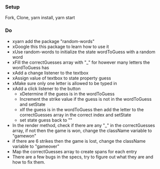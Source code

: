 ### Setup
Fork, Clone, yarn install, yarn start

### Do
* xyarn add the package "random-words"
* xGoogle this this package to learn how to use it
* xUse random-words to initialize the state wordToGuess with a random word
* xFill the correctGuesses array with "_" for however many letters the wordToGuess has
* xAdd a change listener to the textbox
* xAssign value of textbox to state property guess
* xMake sure only one letter is allowed to be typed in
* xAdd a click listener to the button
  * xDetermine if the guess is in the wordToGuess
  * Increment the strike value if the guess is not in the wordToGuess and setState
  * xIf the guess is in the wordToGuess then add the letter to the correctGuesses array in the correct index and setState
  * set state guess back to ""
* In the render method, check if there are any "_" in the correctGuesses array, if not then the game is won, change the className variable to "gamewon"
* if there are 6 strikes then the game is lost, change the className variable to "gameover"
* Map the correctGuesses array to create spans for each entry
* There are a few bugs in the specs, try to figure out what they are and how to fix them.
